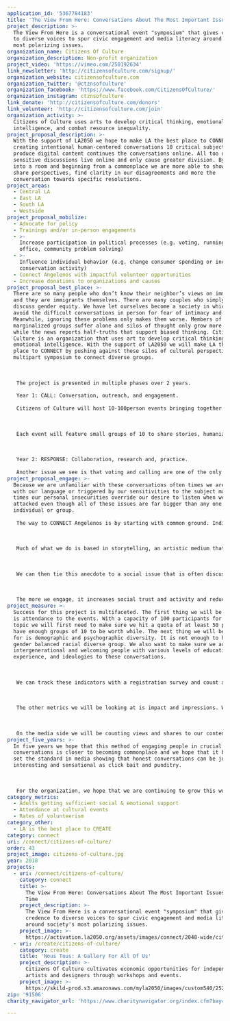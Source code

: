 ```yaml
---
application_id: '5367784183'
title: 'The View From Here: Conversations About The Most Important Issues Of Our Time'
project_description: >-
  The View From Here is a conversational event "symposium" that gives credence
  to diverse voices to spur civic engagement and media literacy around society's
  most polarizing issues.
organization_name: Citizens Of Culture
organization_description: Non-profit organization
project_video: 'https://vimeo.com/250192634'
link_newsletter: 'http://citizensofculture.com/signup/'
organization_website: citizensofculture.com
organization_twitter: '@ctznsofculture'
organization_facebook: 'https://www.facebook.com/CitizensOfCulture/'
organization_instagram: ctznsofculture
link_donate: 'http://citizensofculture.com/donors'
link_volunteer: 'http://citizensofculture.com/join'
organization_activity: >-
  Citizens of Culture uses arts to develop critical thinking, emotional
  intelligence, and combat resource inequality.
project_proposal_description: >-
  With the support of LA2050 we hope to make LA the best place to CONNECT by
  creating intentional human-centered conversations 10 critical subjects and
  produce digital content continues the conversations online. All too often
  sensitive discussions live online and only cause greater division. By bringing
  into a room and beginning from a commonplace we are more able to show empathy,
  share perspectives, find clarity in our disagreements and more the
  conversation towards specific resolutions.
project_areas:
  - Central LA
  - East LA
  - South LA
  - Westside
project_proposal_mobilize:
  - Advocate for policy
  - Trainings and/or in-person engagements
  - >-
    Increase participation in political processes (e.g. voting, running for
    office, community problem solving)
  - >-
    Influence individual behavior (e.g. change consumer spending or increase
    conservation activity)
  - Connect Angelenos with impactful volunteer opportunities
  - Increase donations to organizations and causes
project_proposal_best_place: >-
  There are so many people who don’t know their neighbor’s views on immigration,
  and they are immigrants themselves. There are many couples who simply do not
  discuss gender equity. We have let ourselves become a society in which we
  avoid the difficult conversations in person for fear of intimacy and offense.
  Meanwhile, ignoring these problems only makes them worse. Members of
  marginalized groups suffer alone and silos of thought only grow more divided
  while the news reports half-truths that support biased thinking. Citizens Of
  Culture is an organization that uses art to develop critical thinking and
  emotional intelligence. With the support of LA2050 we will make LA the best
  place to CONNECT by pushing against these silos of cultural perspective with a
  multipart symposium to connect diverse groups.
   
   
   
   The project is presented in multiple phases over 2 years.
   
   Year 1: CALL: Conversation, outreach, and engagement. 
   
   Citizens of Culture will host 10-100person events bringing together Angelenos for intentional conversation. This means that 1,000 people in total will gather to discuss Racial Justice, Net Neutrality, Gender Equity, Technological Unemployment, Housing& Homelessness, Immigration, Religion/Spirituality, Economic Inequality, Climate Change, and Fake News/ Political Polarization.
   
   
   
   Each event will feature small groups of 10 to share stories, humanize each discussion , center individual impact on the larger topic, which is often missing from political debate. The stories and experiences shared here will be highlighted to the groups of 100 to speak on how these human stories may have hit home or shifted perspective. Recap videos of the events will model how face to face conversation can be used to build shared values and bring the discussions to larger audiences. Each clip will end with local organizations working on solutions that are accepting donations and volunteers.
   
   
   
   Year 2: RESPONSE: Collaboration, research and, practice.
   
   Another issue we see is that voting and calling are one of the only ways individuals can speak to institutions but both are individual pursuits. We need to draft consensus based suggestions that express public concerns to our schools, businesses, government, and cultural institutions, that answer 'What can be put into practice?" from our conversations. In the second year we will focus on 4 topics that were most engaged in from Year 1 and speak Truth to Power. The selected topics will comprise 4 cohorts to will convene in LA’s 4 corners North (NorthEast LA) South (South Los Angeles) East, (Hollywood, & Silverlake) and West ( Santa Monica, Venice). Each of these cohorts will reflect on the discussions from Year 1 and identify agreements or best practices that support modern etiquette and best practices for how the public would like to engage with institutions like government and business. These sessions will result in public letters as white papers and testimonial videos to be distributed directly to these institutions.
project_proposal_engage: >-
  Because we are unfamiliar with these conversations often times we are clumsy
  with our language or triggered by our sensitivities to the subject matter. At
  times our personal insecurities override our desire to listen when we feel
  attacked even though all of these issues are far bigger than any one
  individual or group.
   
   The way to CONNECT Angelenos is by starting with common ground. Individual passion for Los Angeles to be an amazing place for themselves and their families. This is an idea we can all get behind and refer back to as an agreement. We will talk to people who are not already talking about these issues by leveraging those people who are passionate to bring in new voices. We will ask specific invitees to bring one or two friends to participate and we will separate them into different groups.
   
   
   
   Much of what we do is based in storytelling, an artistic medium that asks the individual to share a related anecdote that highlights their experience and perspective.
   
   
   
   We can then tie this anecdote to a social issue that is often discussed in terms of policy or economy and look at the human impact of the decisions we make as voters on the macro level. 
   
   
   
   The more we engage, it increases social trust and activity and reduces polarity.The content we create shows that it is possible to have productive heartfelt dialogue around hot button issues as a clear challenge to media outlets that stoke polarization. We connect by coming together.
project_measure: >-
  Success for this project is multifaceted. The first thing we will be tracking
  is attendance to the events. With a capacity of 100 participants for each
  topic we will first need to make sure we hit a quota of at least 50 people to
  have enough groups of 10 to be worth while. The next thing we will be looking
  for is demographic and psychographic diversity. It is not enough to have a
  gender balanced racial diverse group. We also want to make sure we are
  intergenerational and welcoming people with various levels of education,
  experience, and ideologies to these conversations. 
   
   
   
   We can track these indicators with a registration survey and count attendance.
   
   
   
   The other metrics we will be looking at is impact and impressions. We would like to be sure that the program itself is impactful for attendees so we will be asking for some feedback after the event and following up with volunteer groups to see if we have actually driven any new participation.
   
   
   
   On the media side we will be counting views and shares to our content customarily but we will also be keeping an eye on our social media and newsletter sign-ups during the campaigns to see if we are generating more interest in they kinds of conversations at large.
project_five_years: >-
  In five years we hope that this method of engaging people in crucial
  conversations is closer to becoming commonplace and we hope that it begins to
  set the standard in media showing that honest conversations can be just as
  interesting and sensational as click bait and punditry.
   
   
   
   For the organization, we hope that we are continuing to grow this work in Los Angeles and connect similar conversations to cities across the globe. It is our belief that the more that we
category_metrics:
  - Adults getting sufficient social & emotional support
  - Attendance at cultural events
  - Rates of volunteerism
category_other:
  - LA is the best place to CREATE
category: connect
uri: /connect/citizens-of-culture/
order: 43
project_image: citizens-of-culture.jpg
year: 2018
projects:
  - uri: /connect/citizens-of-culture/
    category: connect
    title: >-
      The View From Here: Conversations About The Most Important Issues Of Our
      Time
    project_description: >-
      The View From Here is a conversational event "symposium" that gives
      credence to diverse voices to spur civic engagement and media literacy
      around society's most polarizing issues.
    project_image: >-
      https://activation.la2050.org/assets/images/connect/2048-wide/citizens-of-culture.jpg
  - uri: /create/citizens-of-culture/
    category: create
    title: 'Nous Tous: A Gallery For All Of Us'
    project_description: >-
      Citizens Of Culture cultivates economic opportunities for independent
      artists and designers through workshops and events.
    project_image: >-
      https://skild-prod.s3.amazonaws.com/myla2050/images/custom540/2520459835741-team91.JPG
zip: '91506'
charity_navigator_url: 'https://www.charitynavigator.org/index.cfm?bay=search.profile&ein=821044989'

---
```

